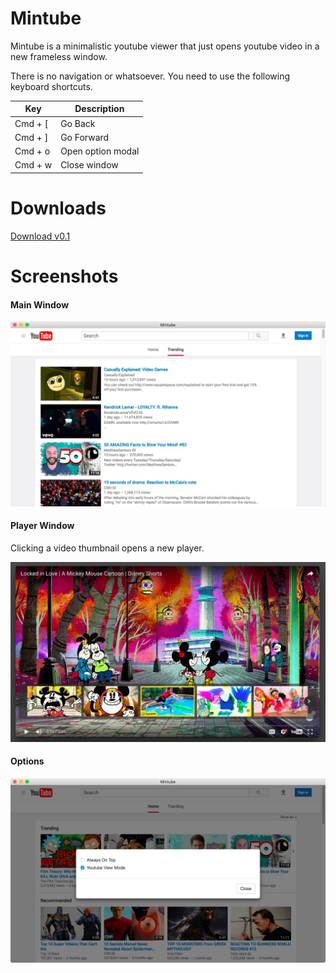 # Mintube

Mintube is a minimalistic youtube viewer that just opens youtube video in a new frameless window.

There is no navigation or whatsoever. You need to use the following keyboard shortcuts.

| Key | Description |
|--------|--------|
| Cmd + [| Go Back   |
| Cmd + ]| Go Forward |
| Cmd + o | Open option modal|
| Cmd + w | Close window|

# Downloads
[Download v0.1](https://github.com/moon0326/Mintube/releases/download/0.1/mintube.zip)

# Screenshots

#### Main Window
![](./screenshots/main.jpg)

#### Player Window
Clicking a video thumbnail opens a new player.

![](./screenshots/new-window.jpg)

#### Options 
![](./screenshots/option.jpg)
